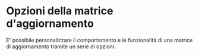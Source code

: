 # Opzioni della matrice d'aggiornamento
E' possibile personalizzare il comportamento e le funzionalità di una matrice di aggiornamento tramite un serie di opzioni.
